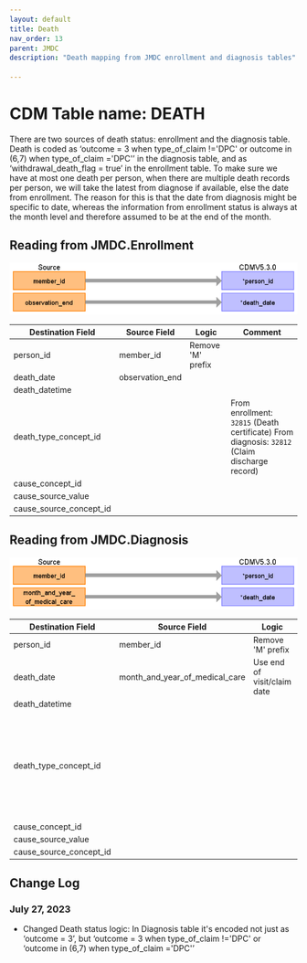 ```yaml
---
layout: default
title: Death
nav_order: 13
parent: JMDC
description: "Death mapping from JMDC enrollment and diagnosis tables"

---
```


# CDM Table name: DEATH

There are two sources of death status: enrollment and the diagnosis table. Death is coded as ‘outcome = 3 when type_of_claim !='DPC' or outcome in (6,7) when type_of_claim ='DPC'’ in the diagnosis table, and as ‘withdrawal_death_flag = true’ in the enrollment table. To make sure we have at most one death per person, when there are multiple death records per person, we will take the latest from diagnose if available, else the date from enrollment. The reason for this is that the date from diagnosis might be specific to date, whereas the information from enrollment status is always at the month level and therefore assumed to be at the end of the month.

## Reading from JMDC.Enrollment

![](images/death_enrol.png)

|     Destination Field    |     Source   Field    |     Logic    |     Comment    |
|-|-|-|-|
|     person_id    |     member_id    |     Remove 'M' prefix    |          |
|     death_date    |     observation_end    |          |          |
|     death_datetime    |          |          |          |
|     death_type_concept_id    |          |          |     From enrollment: `32815` (Death certificate) From diagnosis: `32812` (Claim discharge record)    |
|     cause_concept_id    |          |          |          |
|     cause_source_value    |          |          |          |
|     cause_source_concept_id    |          |          |          |

## Reading from JMDC.Diagnosis

![](images/death_diag.png)

|     Destination Field    |     Source   Field    |     Logic    |     Comment    |
|-|-|-|-|
|     person_id    |     member_id    |     Remove 'M' prefix    |          |
|     death_date    |     month_and_year_of_medical_care    |     Use end of visit/claim date    |          |
|     death_datetime    |          |          |          |
|     death_type_concept_id    |          |          |     From enrollment: `32815` (Death certificate) From diagnosis: `32812` (Claim discharge record)    |
|     cause_concept_id    |          |          |          |
|     cause_source_value    |          |          |          |
|     cause_source_concept_id    |          |          |          |

## Change Log

### July 27, 2023
- Changed Death status logic: In Diagnosis table it's encoded not just as ‘outcome = 3’, but ‘outcome = 3 when type_of_claim !='DPC' or ‘outcome in (6,7) when type_of_claim ='DPC'’